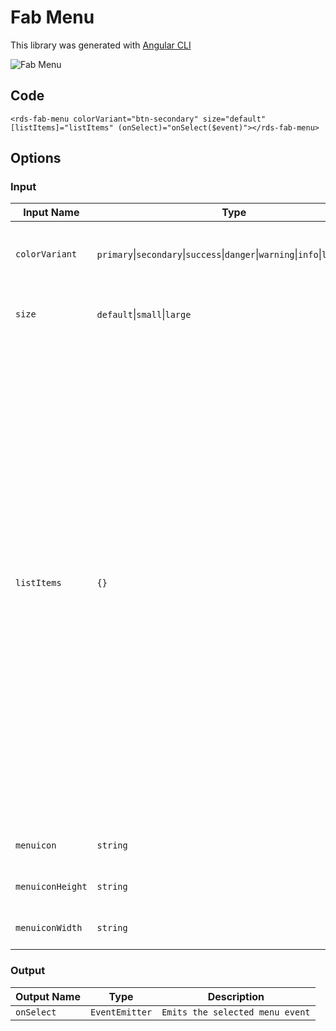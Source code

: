 # Fab Menu

This library was generated with [Angular CLI](https://github.com/angular/angular-cli)
<p align="left">
<img src="../../assets/Fab-Menu.png" alt="Fab Menu"/>
<p/>

## Code
`<rds-fab-menu colorVariant="btn-secondary" size="default" [listItems]="listItems" (onSelect)="onSelect($event)"></rds-fab-menu>`

## Options
### Input
<!-- prettier-ignore -->
| Input Name                  | Type                             |Example| Description                                                                  |
| --------------------------- | -------------------------------- |------------| ---------------------------------------------------------------------------- |
| `colorVariant`                | `primary`\|`secondary`\|`success`\|`danger`\|`warning`\|`info`\|`light`\|`dark`|"danger"|For specifing the color of menu button|
| `size`                | `default`\|`small`\|`large`                           |"small"   |Specify the size of the menu button|
| `listItems`           | `{}`                          | `[ { value: 'New Role', some: 'value', key: 'new', icon: 'users', iconWidth: '20px', iconHeight: '20px' }, { value: 'Refresh', some: 'value', key: 'refresh', icon: 'refresh', iconWidth: '20px', iconHeight: '20px' }, { value: 'Export to excel', some: 'value', key: 'export', icon: 'export', iconWidth: '20px', iconHeight: '20px' }, { value: 'Delete', some: 'value', key: 'delete', icon: 'delete', iconWidth: '20px', iconHeight: '20px' }, ]`|Specify the menu items |
| `menuicon`                | `string`      |"plus"| Specify the icon for the button |
| `menuiconHeight`      | `string`        |"20px"|Specify the height for the icon|
| `menuiconWidth`             | `string`            |"20px"|Specify the width for the icon|

### Output
| Output Name                 | Type          | Description                     |      
| --------------------------- | --------------|------------------|
| `onSelect`                 |  `EventEmitter`  | `Emits the selected menu event`
